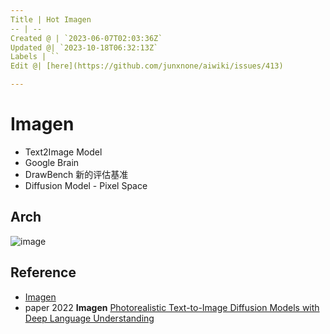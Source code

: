 ```yaml
---
Title | Hot Imagen
-- | --
Created @ | `2023-06-07T02:03:36Z`
Updated @| `2023-10-18T06:32:13Z`
Labels | ``
Edit @| [here](https://github.com/junxnone/aiwiki/issues/413)

---
```

# Imagen

- Text2Image Model
- Google Brain
- DrawBench 新的评估基准
- Diffusion Model - Pixel Space

## Arch
![image](https://github.com/junxnone/aiwiki/assets/2216970/98a736ed-efb0-46be-8934-35f4c8bd4da9)



## Reference
- [Imagen](https://imagen.research.google/)
- paper 2022 **Imagen** [Photorealistic Text-to-Image Diffusion Models with Deep Language Understanding](https://arxiv.org/abs/2205.11487)
